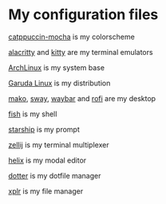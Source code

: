 # My configuration files

[catppuccin-mocha](https://github.com/catppuccin/catppuccin) is my colorscheme

[alacritty](https://github.com/alacritty/alacritty) and [kitty](https://github.com/kovidgoyal/kitty) are my terminal emulators

[ArchLinux](https://wiki.archlinux.org/title/Arch_Linux) is my system base

[Garuda Linux](https://garudalinux.org) is my distribution

[mako](https://github.com/emersion/mako), [sway](https://github.com/swaywm/sway), [waybar](https://github.com/Alexays/Waybar) and [rofi](https://github.com/lbonn/rofi) are my desktop

[fish](https://github.com/fish-shell/fish-shell) is my shell

[starship](https://github.com/starship/starship) is my prompt

[zellij](https://github.com/zellij-org/zellij) is my terminal multiplexer

[helix](https://github.com/helix-editor/helix) is my modal editor

[dotter](https://github.com/SuperCuber/dotter) is my dotfile manager

[xplr](https://github.com/sayanarijit/xplr) is my file manager 
